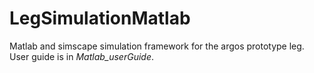 # LegSimulationMatlab

Matlab and simscape simulation framework for the argos prototype leg. 
User guide is in *Matlab_userGuide*.